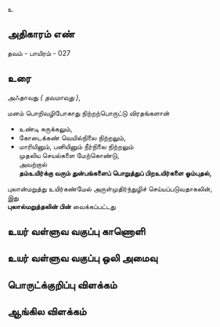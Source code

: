 உ


## அதிகாரம் எண்

தவம் - பாயிரம் - 027

## உரை

அஃதாவது _( தவமாவது )_,  

மனம் பொறிவழிபோகாது நிற்றற்பொருட்டு விரதங்களான்  
* உண்டி சுருக்கலும்,  
* கோடைக்கண் வெயில்நிலை நிற்றலும்,  
* மாரியினும், பனியினும் நீர்நிலை நிற்றலும்  
முதலிய செயல்களை மேற்கொண்டு,  
அவற்றால்  
**தம்உயிர்க்கு வரும் துன்பங்களைப் பொறுத்துப் பிறஉயிர்களை ஓம்புதல்,**  

புலான்மறுத்து உயிர்கண்மேல் அருள்முதிர்ந்துழிச் செய்யப்படுவதாகலின்,  
இது  
**புலால்மறுத்தலின் பின்** வைக்கப்பட்டது

## உயர் வள்ளுவ வகுப்பு காணொளி


## உயர் வள்ளுவ வகுப்பு ஒலி அமைவு 


## பொருட்க்குறிப்பு விளக்கம்


## ஆங்கில விளக்கம்

